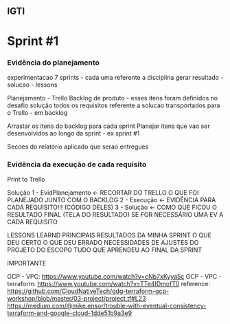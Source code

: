 ## IGTI
# Sprint #1

### Evidência do planejamento



experimentacao
7 sprints - cada uma referente a disciplina
gerar resultado - solucao - lessons

Planejamento - Trello
Backlog de produto - esses itens foram definidos no desafio solução
    todos os requisitos referente a solucao
    transportados para o Trello - em backlog

Arrastar os itens do backlog para cada sprint
Planejar itens que vao ser desenvolvidos ao longo da sprint - ex sprint #1

Secoes do relatório aplicado que serao entregues


### Evidência da execução de cada requisito
Print to Trello

Solução
    1 - EvidPlanejamento <- RECORTAR DO TRELLO O QUE FOI PLANEJADO JUNTO COM O BACKLOG
    2 - Execução <- EVIDÊNCIA PARA CADA REQUISITO!!! (CÓDIGO DELES)
    3 - Solução <- COMO QUE FICOU O RESULTADO FINAL (TELA DO RESULTADO) SE FOR NECESSÁRIO UMA EV A CADA REQUISITO

LESSONS LEARND
PRINCIPAIS RESULTADOS DA MINHA SPRINT
    O QUE DEU CERTO
    O QUE DEU ERRADO
    NECESSIDADES DE AJUSTES DO PROJETO DO ESCOPO
    TUDO QUE APRENDEU AO FINAL DA SPRINT

IMPORTANTE

GCP - VPC: https://www.youtube.com/watch?v=cNb7xKyya5c
GCP - VPC - terraform: https://www.youtube.com/watch?v=TTe4IDmofT0
reference: https://github.com/CloudNativeTech/gdg-terraform-gcp-workshop/blob/master/03-project/project.tf#L23
    https://medium.com/@mike.ensor/trouble-with-eventual-consistency-terraform-and-google-cloud-1dde51b9a3e9
    
